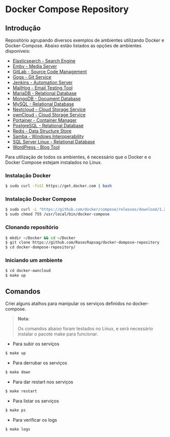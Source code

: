 # Docker Compose Repository

## Introdução

Repositório agrupando diversos exemplos de ambientes utilizando Docker e Docker-Compose. Abaixo estão listados as opções de ambientes disponíveis:

* [Elasticsearch - Search Engine](https://www.elastic.co/guide/index.html)
* [Emby - Media Server](https://emby.media/blog.html)
* [GitLab - Source Code Management](https://docs.gitlab.com/)
* [Gogs - Git Service](https://gogs.io/docs)
* [Jenkins - Automation Server](https://www.jenkins.io/doc/book/)
* [MailHog - Email Testing Tool](https://github.com/mailhog/MailHog)
* [MariaDB - Relational Database](https://mariadb.org/documentation/)
* [MongoDB - Document Database](https://docs.mongodb.com/manual/)
* [MySQL - Relational Database](https://dev.mysql.com/doc/)
* [Nextcloud - Cloud Storage Service](https://docs.nextcloud.com/)
* [ownCloud - Cloud Storage Service](https://owncloud.org/help/)
* [Portainer - Container Manager](https://documentation.portainer.io/)
* [PostgreSQL - Relational Database](https://www.postgresql.org/docs/)
* [Redis - Data Structure Store](https://redis.io/documentation)
* [Samba - Windows Interoperability](https://www.samba.org/samba/docs/)
* [SQL Server Linux - Relational Database](https://docs.microsoft.com/pt-br/sql/linux)
* [WordPress - Blog Tool](https://wordpress.org/news/)


Para utilização de todos os ambientes, é necessário que o Docker e o Docker Compose estejam instalados no Linux.


### Instalação Docker

```bash
$ sudo curl -fsSl https://get.docker.com | bash
```


### Instalação Docker Compose

```bash
$ sudo curl -L "https://github.com/docker/compose/releases/download/1.25.4/docker-compose-$(uname -s)-$(uname -m)" -o /usr/local/bin/docker-compose
$ sudo chmod 755 /usr/local/bin/docker-compose
```


### Clonando repositório

```bash
$ mkdir ~/Docker && cd ~/Docker
$ git clone https://github.com/RasecRapsag/docker-dompose-repository
$ cd docker-dompose-repository/
```


### Iniciando um ambiente

```bash
$ cd docker-owncloud
$ make up
```


## Comandos

Criei alguns atalhos para manipular os serviços definidos no docker-compose.

> **Nota**:
>
> Os comandos abaixo foram testados no Linux, e será necessário instalar o pacote make para funcionar.


- Para subir os serviços

```bash
$ make up
```

- Para derrubar os serviços

```bash
$ make down
```

- Para dar restart nos serviços

```bash
$ make restart
```

- Para listar os serviços

```bash
$ make ps
```

- Para verificar os logs

```bash
$ make logs
```
